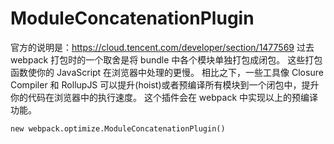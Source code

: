 # ModuleConcatenationPlugin

官方的说明是：https://cloud.tencent.com/developer/section/1477569
过去 webpack 打包时的一个取舍是将 bundle 中各个模块单独打包成闭包。
这些打包函数使你的 JavaScript 在浏览器中处理的更慢。
相比之下，一些工具像 Closure Compiler 和 RollupJS 可以提升(hoist)或者预编译所有模块到一个闭包中，提升你的代码在浏览器中的执行速度。
这个插件会在 webpack 中实现以上的预编译功能。
```
new webpack.optimize.ModuleConcatenationPlugin()
```
